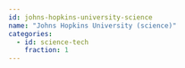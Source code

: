 ```yaml
---
id: johns-hopkins-university-science
name: "Johns Hopkins University (science)"
categories:
  - id: science-tech
    fraction: 1
--- 
```


